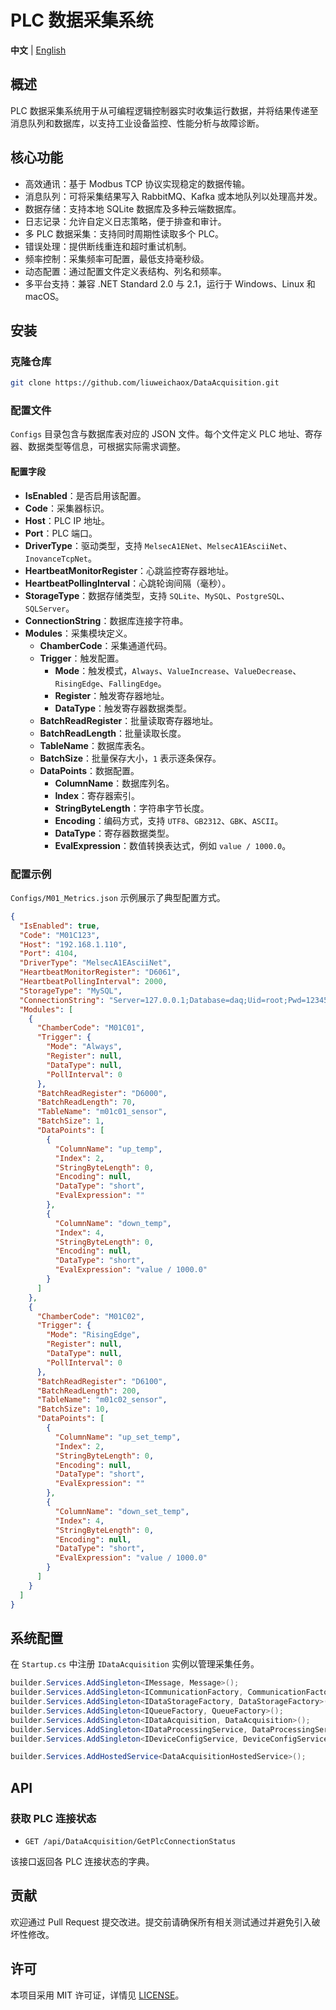 # PLC 数据采集系统

**中文** | [English](README.en.md)

## 概述
PLC 数据采集系统用于从可编程逻辑控制器实时收集运行数据，并将结果传递至消息队列和数据库，以支持工业设备监控、性能分析与故障诊断。

## 核心功能
- 高效通讯：基于 Modbus TCP 协议实现稳定的数据传输。
- 消息队列：可将采集结果写入 RabbitMQ、Kafka 或本地队列以处理高并发。
- 数据存储：支持本地 SQLite 数据库及多种云端数据库。
- 日志记录：允许自定义日志策略，便于排查和审计。
- 多 PLC 数据采集：支持同时周期性读取多个 PLC。
- 错误处理：提供断线重连和超时重试机制。
- 频率控制：采集频率可配置，最低支持毫秒级。
- 动态配置：通过配置文件定义表结构、列名和频率。
- 多平台支持：兼容 .NET Standard 2.0 与 2.1，运行于 Windows、Linux 和 macOS。

## 安装

### 克隆仓库
```bash
git clone https://github.com/liuweichaox/DataAcquisition.git
```

### 配置文件
`Configs` 目录包含与数据库表对应的 JSON 文件。每个文件定义 PLC 地址、寄存器、数据类型等信息，可根据实际需求调整。

#### 配置字段
- **IsEnabled**：是否启用该配置。
- **Code**：采集器标识。
- **Host**：PLC IP 地址。
- **Port**：PLC 端口。
- **DriverType**：驱动类型，支持 `MelsecA1ENet`、`MelsecA1EAsciiNet`、`InovanceTcpNet`。
- **HeartbeatMonitorRegister**：心跳监控寄存器地址。
- **HeartbeatPollingInterval**：心跳轮询间隔（毫秒）。
- **StorageType**：数据存储类型，支持 `SQLite`、`MySQL`、`PostgreSQL`、`SQLServer`。
- **ConnectionString**：数据库连接字符串。
- **Modules**：采集模块定义。
  - **ChamberCode**：采集通道代码。
  - **Trigger**：触发配置。
    - **Mode**：触发模式，`Always`、`ValueIncrease`、`ValueDecrease`、`RisingEdge`、`FallingEdge`。
    - **Register**：触发寄存器地址。
    - **DataType**：触发寄存器数据类型。
  - **BatchReadRegister**：批量读取寄存器地址。
  - **BatchReadLength**：批量读取长度。
  - **TableName**：数据库表名。
  - **BatchSize**：批量保存大小，`1` 表示逐条保存。
  - **DataPoints**：数据配置。
    - **ColumnName**：数据库列名。
    - **Index**：寄存器索引。
    - **StringByteLength**：字符串字节长度。
    - **Encoding**：编码方式，支持 `UTF8`、`GB2312`、`GBK`、`ASCII`。
    - **DataType**：寄存器数据类型。
    - **EvalExpression**：数值转换表达式，例如 `value / 1000.0`。

### 配置示例
`Configs/M01_Metrics.json` 示例展示了典型配置方式。

```json
{
  "IsEnabled": true,
  "Code": "M01C123",
  "Host": "192.168.1.110",
  "Port": 4104,
  "DriverType": "MelsecA1EAsciiNet",
  "HeartbeatMonitorRegister": "D6061",
  "HeartbeatPollingInterval": 2000,
  "StorageType": "MySQL",
  "ConnectionString": "Server=127.0.0.1;Database=daq;Uid=root;Pwd=123456;Connect Timeout=30;SslMode=None;",
  "Modules": [
    {
      "ChamberCode": "M01C01",
      "Trigger": {
        "Mode": "Always",
        "Register": null,
        "DataType": null,
        "PollInterval": 0
      },
      "BatchReadRegister": "D6000",
      "BatchReadLength": 70,
      "TableName": "m01c01_sensor",
      "BatchSize": 1,
      "DataPoints": [
        {
          "ColumnName": "up_temp",
          "Index": 2,
          "StringByteLength": 0,
          "Encoding": null,
          "DataType": "short",
          "EvalExpression": ""
        },
        {
          "ColumnName": "down_temp",
          "Index": 4,
          "StringByteLength": 0,
          "Encoding": null,
          "DataType": "short",
          "EvalExpression": "value / 1000.0"
        }
      ]
    },
    {
      "ChamberCode": "M01C02",
      "Trigger": {
        "Mode": "RisingEdge",
        "Register": null,
        "DataType": null,
        "PollInterval": 0
      },
      "BatchReadRegister": "D6100",
      "BatchReadLength": 200,
      "TableName": "m01c02_sensor",
      "BatchSize": 10,
      "DataPoints": [
        {
          "ColumnName": "up_set_temp",
          "Index": 2,
          "StringByteLength": 0,
          "Encoding": null,
          "DataType": "short",
          "EvalExpression": ""
        },
        {
          "ColumnName": "down_set_temp",
          "Index": 4,
          "StringByteLength": 0,
          "Encoding": null,
          "DataType": "short",
          "EvalExpression": "value / 1000.0"
        }
      ]
    }
  ]
}
```

## 系统配置
在 `Startup.cs` 中注册 `IDataAcquisition` 实例以管理采集任务。

```csharp
builder.Services.AddSingleton<IMessage, Message>();
builder.Services.AddSingleton<ICommunicationFactory, CommunicationFactory>();
builder.Services.AddSingleton<IDataStorageFactory, DataStorageFactory>();
builder.Services.AddSingleton<IQueueFactory, QueueFactory>();
builder.Services.AddSingleton<IDataAcquisition, DataAcquisition>();
builder.Services.AddSingleton<IDataProcessingService, DataProcessingService>();
builder.Services.AddSingleton<IDeviceConfigService, DeviceConfigService>();

builder.Services.AddHostedService<DataAcquisitionHostedService>();
```

## API

### 获取 PLC 连接状态
- `GET /api/DataAcquisition/GetPlcConnectionStatus`

该接口返回各 PLC 连接状态的字典。

## 贡献
欢迎通过 Pull Request 提交改进。提交前请确保所有相关测试通过并避免引入破坏性修改。

## 许可
本项目采用 MIT 许可证，详情见 [LICENSE](LICENSE)。

